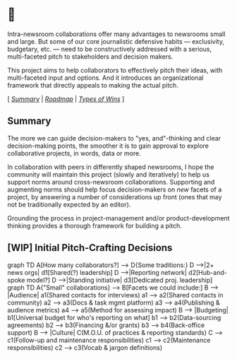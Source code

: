 # 👋

Intra-newsroom collaborations offer many advantages to newsrooms small and large.  But some of our core journalistic defensive habits — exclusivity, budgetary, etc. — need to be constructively addressed with a serious, multi-faceted pitch to stakeholders and decision makers.

This project aims to help collaborators to effectively pitch their ideas, with multi-faceted input and options.  And it introduces an organizational framework that directly appeals to making the actual pitch.

[ _[Summary](https://tiffehr.com/collaboration-capstone/)_ | _[Roadmap](https://tiffehr.com/collaboration-capstone/roadmap.html)_ | _[Types of Wins](https://tiffehr.com/collaboration-capstone/types-of-wins.html)_ ]

## Summary

The more we can guide decision-makers to "yes, and"-thinking and clear decision-making points, the smoother it is to gain approval to explore collaborative projects, in words, data or more.

In collaboration with peers in differently shaped newsrooms, I hope the community will maintain this project (slowly and iteratively) to help us support norms around cross-newsroom collaborations.  Supporting and augmenting norms should help focus decision-makers on _new_ facets of a project, by answering a number of considerations up front (ones that may not be traditionally expected by an editor).

Grounding the process in project-management and/or product-development thinking provides a thorough framework for building a pitch.

## [WIP] Initial Pitch-Crafting Decisions

<div class="mermaid">
graph TD
  A[How many collaborators?] --> D{Some traditions:}
  D -->|2+ news orgs| d1[Shared(?) leadership]
  D -->|Reporting network| d2[Hub-and-spoke model?]
  D -->|Standing initiative| d3[Dedicated proj. leadership]
</div>


<div class="mermaid">
graph TD
  A{"Small" collaborations} --> B[Facets we could include:]
    B --> |Audience| a1(Shared contacts for interviews)
      a1 --> a2(Shared contacts in community)
      a2 --> a3(Docs & task mgmt platform)
      a3 --> a4(Publishing & audience metrics)
      a4 --> a5(Method for assessing impact)
    B --> |Budgeting| b1[Universal budget for who's reporting on what]
      b1 --> b2(Data-sourcing agreements)
      b2 --> b3(Financing &/or grants)
      b3 --> b4(Back-office support)
    B --> |Culture| C(M.O.U. of practices & reporting standards)
      C --> c1(Follow-up and maintenance responsibilities)
      c1 --> c2(Maintenance responsibilities)
      c2 --> c3(Vocab & jargon definitions)
</div>